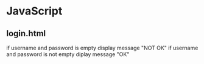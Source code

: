 # JavaScript

login.html
------------

if username and password is empty display message "NOT OK"
if username and password is not empty diplay message "OK"